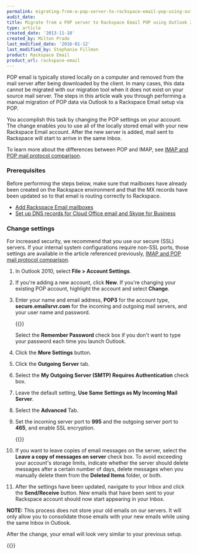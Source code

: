 ```yaml
---
permalink: migrating-from-a-pop-server-to-rackspace-email-pop-using-outlook-2010/
audit_date:
title: Migrate from a POP server to Rackspace Email POP using Outlook 2010
type: article
created_date: '2013-11-18'
created_by: Milton Prado
last_modified_date: '2016-01-12'
last_modified_by: Stephanie Fillmon
product: Rackspace Email
product_url: rackspace-email
---
```


POP email is typically stored locally on a computer and removed from the
mail server after being downloaded by the client. In many cases, this
data cannot be migrated with our migration tool when it does not exist
on your source mail server. The steps in this article walk you
through performing a manual migration of POP data via Outlook to a
Rackspace Email setup via POP.

You accomplish this task by changing the POP settings on your account.
The change enables you to use all of the locally stored email
with your new Rackspace Email account. After the new server is added,
mail sent to Rackspace will start to arrive in the same Inbox.

To learn more about the differences between POP and
IMAP, see [IMAP and POP mail protocol comparison](/support/how-to/imap-and-pop-mail-protocol-comparison).

### Prerequisites

Before performing the steps below, make sure that mailboxes have already
been created on the Rackspace environment and that the MX records have
been updated so to that email is routing correctly to Rackspace.

-   [Add Rackspace Email mailboxes](/support/how-to/add-rackspace-email-mailboxes)
-   [Set up DNS records for Cloud Office email and Skype for Business](/support/how-to/set-up-dns-records-for-cloud-office-email-and-skype-for-business)

### Change settings

For increased security, we recommend that you use our secure (SSL)
servers. If your internal system configurations
require non-SSL ports, those settings are available in the article
referenced previously, [IMAP and POP mail protocol comparison](/support/how-to/imap-and-pop-mail-protocol-comparison).

1.  In Outlook 2010, select **File &gt; Account Settings**.

2.  If you're adding a new account, click **New**. If you're changing
    your existing POP account, highlight the account and select
    **Change**.

3.  Enter your name and email address, **POP3** for the account type,
    **secure.emailsrvr.com** for the incoming and outgoing mail servers,
    and your user name and password.

    {{<image src="settings_screencopy_1.jpg" alt="" title="">}}

    Select the **Remember Password** check box if you don't want to type your
    password each time you launch Outlook.

4.  Click the **More Settings** button.

5.  Click the **Outgoing Server** tab.

6.  Select the **My Outgoing Server (SMTP) Requires Authentication** check box.

7.  Leave the default setting, **Use Same Settings as My Incoming Mail
    Server**.

8.  Select the **Advanced** Tab.

9.  Set the incoming server port to **995** and the outgoing server port to
    **465**, and enable SSL encryption.

    {{<image src="Portscopy_0.jpg" alt="" title="">}}

10. If you want to leave copies of email messages on the
    server, select the **Leave a copy of messages on server** check box.
    To avoid exceeding your account's storage limits, indicate whether
    the server should delete messages after a certain number of days,
    delete messages when you manually delete them from the
    **Deleted Items** folder, or both.

11. After the settings have been updated, navigate to your Inbox and click
    the **Send/Receive** button. New emails that have been sent to your
    Rackspace account should now start appearing in your Inbox.

**NOTE:** This process does not store your old emails on our servers.
 It will only allow you to consolidate those emails with your new emails
while using the same Inbox in Outlook.

After the change, your email will look very similar to your previous
setup.

{{<image src="2013-11-27_1232.png" alt="" title="">}}

